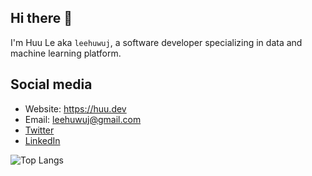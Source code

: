 
## Hi there 👋
I'm Huu Le aka `leehuwuj`, a software developer specializing in data and machine learning platform.  

## Social media
- Website: https://huu.dev
- Email: leehuwuj@gmail.com
- [Twitter](http://twitter.com/leehuwuj)
- [LinkedIn](https://www.linkedin.com/in/leehuwuj)

![Top Langs](https://github-readme-stats.vercel.app/api/top-langs/?username=leehuwuj&hide=Jupyter%20Notebook,HTML,Dockerfile,)

